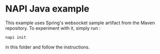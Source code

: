 # NAPI Java example

This example uses Spring's websocket sample artifact from the Maven repository. To experiment with it, simply run :
```Bash
napi init
```
in this folder and follow the instructions.
